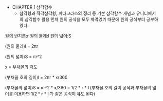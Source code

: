 - CHAPTER 1 삼각함수
  - 삼각형과 직각삼각형, 피타고라스의 정리 등 기본 삼각함수 개념과 유니티에서의 삼각함수 활용
먼저 원의 공식을 모두 까먹었기 때문에 원의 공식부터 공부하였다.

원의 반지름:r  원의 둘레:l 원의 넓이:S

(원의 둘레)l = 2πr

(원의 넓이)S = πr^2

x = 부채꼴의 각도

(부채꼴 호의 길이)l = 2πr * x/360

(부채꼴의 넓이)S = πr^2 * x/360 = 1/2 * r * l      (부채꼴 호의 길이 공식과 부채꼴의 넓이를 이용하면 1/2 * r * l 과 같은 공식이 유도 된다)